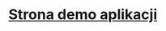 # [Strona demo aplikacji](https://14f5-85-221-219-254.ngrok-free.app/api-waluty/przeliczanie-walut/)

